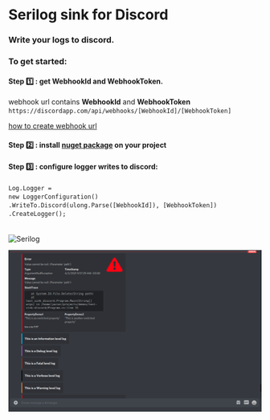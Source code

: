 # Serilog sink for Discord

### Write your logs to discord.

### To get started:
#### Step :one: : get **WebhookId** and **WebhookToken**.

webhook url contains **WebhookId** and **WebhookToken** \
`https://discordapp.com/api/webhooks/[WebhookId]/[WebhookToken]`

[how to create webhook url](https://support.discord.com/hc/en-us/articles/228383668-Intro-to-Webhooks)

#### Step :two: : install [nuget package](https://www.nuget.org/packages/Serilog.Sinks.Discord/) on your project

#### Step :three: : configure logger writes to discord:
 `Log.Logger =` \
  `new LoggerConfiguration()` \
  `.WriteTo.Discord(ulong.Parse([WebhookId]), [WebhookToken])` \
  `.CreateLogger();`
\
\
\
![Serilog](/Screenshots/logs1.png?raw=true)

![Serilog](/Screenshots/logs.png?raw=true)
